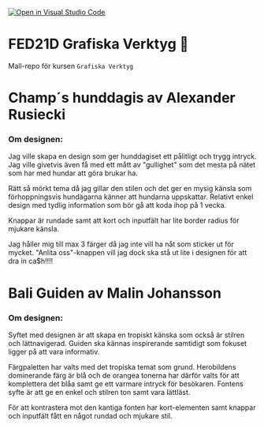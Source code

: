[![Open in Visual Studio Code](https://classroom.github.com/assets/open-in-vscode-c66648af7eb3fe8bc4f294546bfd86ef473780cde1dea487d3c4ff354943c9ae.svg)](https://classroom.github.com/online_ide?assignment_repo_id=8451225&assignment_repo_type=AssignmentRepo)

# FED21D Grafiska Verktyg 🎨

Mall-repo för kursen `Grafiska Verktyg`

# Champ´s hunddagis av Alexander Rusiecki

### Om designen:

Jag ville skapa en design som ger hunddagiset ett pålitligt och trygg intryck. Jag ville givetvis även få med ett mått av "gullighet" som det mesta på nätet som har med hundar att göra brukar ha.

Rätt så mörkt tema då jag gillar den stilen och det ger en mysig känsla som förhoppningsvis hundägarna känner att hundarna uppskattar. Relativt enkel design med tydlig information som bör gå att koda ihop på 1 vecka.

Knappar är rundade samt att kort och inputfält har lite border radius för mjukare känsla.

Jag håller mig till max 3 färger då jag inte vill ha nåt som sticker ut för mycket. "Anlita oss"-knappen vill jag dock ska stå ut lite i designen för att dra in ca$h!!!!

# Bali Guiden av Malin Johansson

### Om designen:

Syftet med designen är att skapa en tropiskt känska som också är stilren och lättnavigerad. Guiden ska kännas inspirerande samtidigt som fokuset ligger på att vara informativ.

Färgpaletten har valts med det tropiska temat som grund. Herobildens dominerande färg är blå och de orangea tonerna har därför valts för att komplettera det blåa samt ge ett varmare intryck för besökaren. Fontens syfte är att ge en enkel och stilren ton samt vara lättläst.

För att kontrastera mot den kantiga fonten har kort-elementen samt knappar och inputfält fått en något rundad och mjukare stil.
